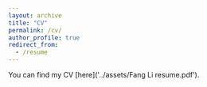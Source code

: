 ```yaml
---
layout: archive
title: "CV"
permalink: /cv/
author_profile: true
redirect_from:
  - /resume
---
```


You can find my CV [here]('../assets/Fang Li resume.pdf').
